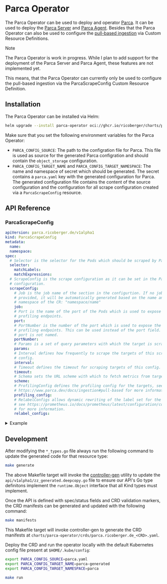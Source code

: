 # Parca Operator

The Parca Operator can be used to deploy and operator
[Parca](https://www.parca.dev). It can be used to deploy the
[Parca Server](https://www.parca.dev/docs/parca) and
[Parca Agent](https://www.parca.dev/docs/parca-agent). Besides that the Parca
Operator can also be used to configure the
[pull-based ingestion](https://www.parca.dev/docs/ingestion#pull-based) via
Custom Resource Definitions.

> [!NOTE]
> The Parca Operator is work in progress. While I plan to add support for the
> deployment of the Parca Server and Parca Agent, these features are not
> implemented yet.
>
> This means, that the Parca Operator can currently only be used to configure
> the pull-based ingestion via the ParcaScrapeConfig Custom Resource Definition.

## Installation

The Parca Operator can be installed via Helm:

```sh
helm upgrade --install parca-operator oci://ghcr.io/ricoberger/charts/parca-operator --version <VERSION>
```

Make sure that you set the following environment variables for the Parca
Operator:

- `PARCA_CONFIG_SOURCE`: The path to the configration file for Parca. This file
  is used as source for the generated Parca configration and should contain the
  `object_storage` configuration.
- `PARCA_CONFIG_TARGET_NAME` and `PARCA_CONFIG_TARGET_NAMESPACE`: The name and
  namespace of secret which should be generated. The secret contains a
  `parca.yaml` key with the generated configuration for Parca. The generated
  configuration file contains the content of the source configuration and the
  configuration for all scrape configuration created via a `ParcaScrapeConfig`
  resource.

## API Reference

### ParcaScrapeConfig

```yaml
apiVersion: parca.ricoberger.de/v1alpha1
kind: ParcaScrapeConfig
metadata:
  name:
  namespace:
spec:
  # Selector is the selector for the Pods which should be scraped by Parca.
  selector:
    matchLabels:
    matchExpressions:
  # ScrapeConfig is the scrape configuration as it can be set in the Parca
  # configuration.
  scrapeConfig:
    # Job is the job name of the section in the configurtion. If no job name is
    # provided, it will be automatically generated based on the name and
    # namespace of the CR: "namespace/name"
    job:
    # Port is the name of the port of the Pods which is used to expose the
    # profiling endpoints.
    port:
    # PortNumber is the number of the port which is used to expose the
    # profiling endpoints. This can be used instead of the port field. If the
    # port is not named.
    portNumber:
    # Params is a set of query parameters with which the target is scraped.
    params:
    # Interval defines how frequently to scrape the targets of this scrape
    # config.
    interval:
    # Timeout defines the timeout for scraping targets of this config.
    timeout:
    # Schema sets the URL scheme with which to fetch metrics from targets.
    scheme:
    # ProfilingConfig defines the profiling config for the targets, see
    # https://www.parca.dev/docs/ingestion#pull-based for more information.
    profiling_config:
    # RelabelConfigs allows dynamic rewriting of the label set for the targets,
    # see https://prometheus.io/docs/prometheus/latest/configuration/configuration/#relabel_config
    # for more information.
    relabel_configs:
```

<details>
<summary>Example</summary>

```yaml
apiVersion: parca.ricoberger.de/v1alpha1
kind: ParcaScrapeConfig
metadata:
  name: parca-server
  namespace: parca
spec:
  selector:
    matchLabels:
      app: parca-server
  scrapeConfig:
    port: grpc
    interval: 45s
    timeout: 60s
    profilingConfig:
      pprofConfig:
        fgprof:
          enabled: true
          path: /debug/pprof/fgprof
```

</details>

## Development

After modifying the `*_types.go` file always run the following command to update
the generated code for that resource type:

```sh
make generate
```

The above Makefile target will invoke the
[controller-gen](https://sigs.k8s.io/controller-tools) utility to update the
`api/v1alpha1/zz_generated.deepcopy.go` file to ensure our API's Go type
definitons implement the `runtime.Object` interface that all Kind types must
implement.

Once the API is defined with spec/status fields and CRD validation markers, the
CRD manifests can be generated and updated with the following command:

```sh
make manifests
```

This Makefile target will invoke controller-gen to generate the CRD manifests at
`charts/parca-operator/crds/parca.ricoberger.de_<CRD>.yaml`.

Deploy the CRD and run the operator locally with the default Kubernetes config
file present at `$HOME/.kube/config`:

```sh
export PARCA_CONFIG_SOURCE=parca.yaml
export PARCA_CONFIG_TARGET_NAME=parca-generated
export PARCA_CONFIG_TARGET_NAMESPACE=parca

make run
```

